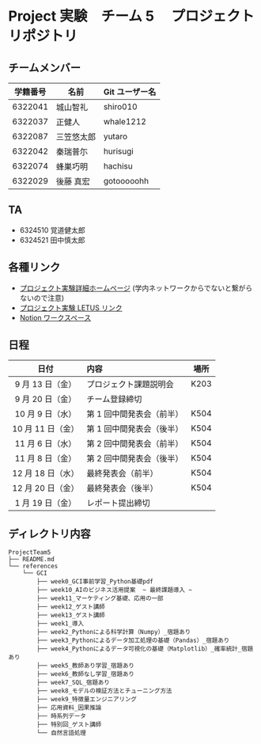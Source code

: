 # Project 実験　チーム 5 　プロジェクトリポジトリ

## チームメンバー

| 学籍番号 | 名前       | Git ユーザー名 |
| -------- | ---------- | -------------- |
| 6322041  | 城山智礼   | shiro010       |
| 6322037  | 正健人     | whale1212      |
| 6322087  | 三笠悠太郎 | yutaro         |
| 6322042  | 秦瑞普尓   | hurisugi       |
| 6322074  | 蜂巣巧明   | hachisu        |
| 6322029  | 後藤 真宏  | gotooooohh     |

## TA

- 6324510 覚道健太郎
- 6324521 田中慎太郎

## 各種リンク

- [プロジェクト実験詳細ホームページ](http://www.is.noda.tus.ac.jp/isws/project24/index.html) (学内ネットワークからでないと繋がらないので注意)
- [プロジェクト実験 LETUS リンク](https://letus.ed.tus.ac.jp/course/view.php?id=178957)
- [Notion ワークスペース](https://www.notion.so/b74726b5a381413bb23a73e6124b0b6a)

## 日程

|       日付        | 内容                      | 場所 |
| :---------------: | :------------------------ | ---- |
| 9 月 13 日（金）  | プロジェクト課題説明会    | K203 |
| 9 月 20 日（金）  | チーム登録締切            |      |
| 10 月 9 日（水）  | 第 1 回中間発表会（前半） | K504 |
| 10 月 11 日（金） | 第 1 回中間発表会（後半） | K504 |
| 11 月 6 日（水）  | 第 2 回中間発表会（前半） | K504 |
| 11 月 8 日（金）  | 第 2 回中間発表会（後半） | K504 |
| 12 月 18 日（水） | 最終発表会（前半）        | K504 |
| 12 月 20 日（金） | 最終発表会（後半）        | K504 |
| 1 月 19 日（金）  | レポート提出締切          |      |

## ディレクトリ内容

```
ProjectTeam5
├── README.md
└── references
    └── GCI
        ├── week0_GCI事前学習_Python基礎pdf
        ├── week10_AIのビジネス活用提案  ~ 最終課題導入 ~
        ├── week11_マーケティング基礎、応用の一部
        ├── week12_ゲスト講師
        ├── week13_ゲスト講師
        ├── week1_導入
        ├── week2_Pythonによる科学計算（Numpy）_宿題あり
        ├── week3_Pythonによるデータ加工処理の基礎（Pandas）_宿題あり
        ├── week4_Pythonによるデータ可視化の基礎（Matplotlib）_確率統計_宿題あり
        ├── week5_教師あり学習_宿題あり
        ├── week6_教師なし学習_宿題あり
        ├── week7_SQL_宿題あり
        ├── week8_モデルの検証方法とチューニング方法
        ├── week9_特徴量エンジニアリング
        ├── 応用資料_因果推論
        ├── 時系列データ
        ├── 特別回_ゲスト講師
        └── 自然言語処理
```

